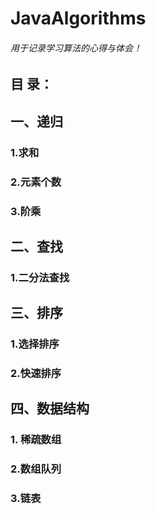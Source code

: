 # JavaAlgorithms
###### 用于记录学习算法的心得与体会！

## 目 录：
## 一、递归
### 1.求和
### 2.元素个数
### 3.阶乘
## 二、查找
### 1.二分法查找
## 三、排序
### 1.选择排序
### 2.快速排序

## 四、数据结构

### 1. 稀疏数组

### 2.数组队列

### 3.链表


